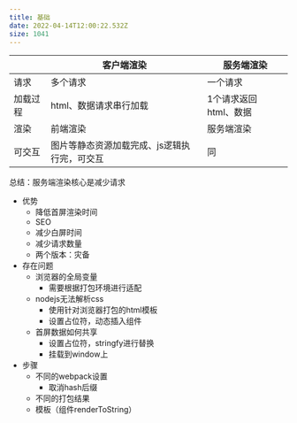 ```yaml
---
title: 基础
date: 2022-04-14T12:00:22.532Z
size: 1041
---
```

|          | 客户端渲染             | 服务端渲染            |
| -------- | ---------------------- | --------------------- |
| 请求     | 多个请求               | 一个请求              |
| 加载过程 | html、数据请求串行加载 | 1个请求返回html、数据 |
| 渲染     | 前端渲染               | 服务端渲染            |
| 可交互   | 图片等静态资源加载完成、js逻辑执行完，可交互 |同|

总结：服务端渲染核心是减少请求



- 优势
  - 降低首屏渲染时间
  - SEO
  - 减少白屏时间
  - 减少请求数量
  - 两个版本：灾备
- 存在问题
  - 浏览器的全局变量
    - 需要根据打包环境进行适配
  - nodejs无法解析css
    - 使用针对浏览器打包的html模板
    - 设置占位符，动态插入组件
  - 首屏数据如何共享
    - 设置占位符，stringfy进行替换
    - 挂载到window上
- 步骤
  - 不同的webpack设置
    - 取消hash后缀
  - 不同的打包结果
  - 模板（组件renderToString）
